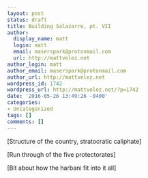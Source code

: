 ```yaml
---
layout: post
status: draft
title: Building Salazarre, pt. VII
author:
  display_name: matt
  login: matt
  email: maserspark@protonmail.com
  url: http://mattvelez.net
author_login: matt
author_email: maserspark@protonmail.com
author_url: http://mattvelez.net
wordpress_id: 1742
wordpress_url: http://mattvelez.net/?p=1742
date: '2016-05-26 13:49:26 -0400'
categories:
- Uncategorized
tags: []
comments: []
---
```

[Structure of the country, stratocratic caliphate]

[Run through of the five protectorates]

[Bit about how the harbani fit into it all]
